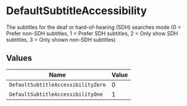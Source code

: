 # DefaultSubtitleAccessibility

The subtitles for the deaf or hard-of-hearing (SDH) searches mode (0 = Prefer non-SDH subtitles, 1 = Prefer SDH subtitles, 2 = Only show SDH subtitles, 3 = Only shown non-SDH subtitles)


## Values

| Name                               | Value                              |
| ---------------------------------- | ---------------------------------- |
| `DefaultSubtitleAccessibilityZero` | 0                                  |
| `DefaultSubtitleAccessibilityOne`  | 1                                  |